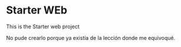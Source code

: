 # Starter WEb

This is the Starter web project

No pude crearlo porque ya existía de la lección donde me equivoqué.
